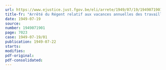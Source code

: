 ```yaml
---
url: https://www.ejustice.just.fgov.be/eli/arrete/1949/07/19/1949071901/justel
title-fr: "Arrêté du Régent relatif aux vacances annuelles des travailleurs salariés"
date: 1949-07-19
source:
number: 1949071901
page: 7023
case: 1949-07-19/01
publication: 1949-07-22
starts:
modifies:
pdf-original:
pdf-consolidated:
---
```


